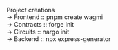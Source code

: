 Project creations  
-> Frontend :: pnpm create wagmi  
-> Contracts :: forge init  
-> Circuits :: nargo init  
-> Backend :: npx express-generator
